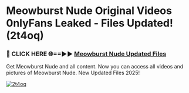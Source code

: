# Meowburst Nude Original Videos 0nlyFans Leaked - Files Updated! (2t4oq)

<h3>🔴 CLICK HERE 🌐==►► <a href="https://tinyurl.com/4mcuefdz" rel="nofollow">Meowburst Nude Updated Files</a></h3>

Get Meowburst Nude and all content. Now you can access all videos and pictures of Meowburst Nude. New Updated Files 2025!

[![2t4oq](https://i.imgur.com/StAQSOY.gif)](https://tinyurl.com/4mcuefdz)
